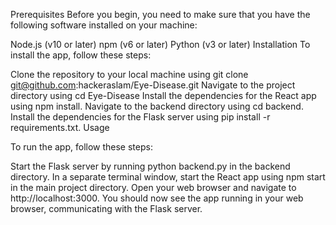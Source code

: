 Prerequisites
Before you begin, you need to make sure that you have the following software installed on your machine:

Node.js (v10 or later)
npm (v6 or later)
Python (v3 or later)
Installation
To install the app, follow these steps:

Clone the repository to your local machine using git clone git@github.com:hackeraslam/Eye-Disease.git
Navigate to the project directory using cd Eye-Disease
Install the dependencies for the React app using npm install.
Navigate to the backend directory using cd backend.
Install the dependencies for the Flask server using pip install -r requirements.txt.
Usage

To run the app, follow these steps:

Start the Flask server by running python backend.py in the backend directory.
In a separate terminal window, start the React app using npm start in the main project directory.
Open your web browser and navigate to http://localhost:3000.
You should now see the app running in your web browser, communicating with the Flask server.

